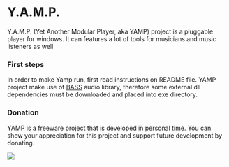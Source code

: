 <div data-type="ad" data-publisher="fstarred.github.io" data-format="728x90" data-zone="yamp" data-tags="music%2caudio%2pitch%2media%20player"></div> 

# Y.A.M.P.
Y.A.M.P. (Yet Another Modular Player, aka YAMP) project is a pluggable player for windows. It can features a lot of tools for musicians and music listeners as well

### First steps
In order to make Yamp run, first read instructions on README file. YAMP project make use of [BASS](http://www.un4seen.com/bass.html) audio library, therefore some external dll dependencies must be downloaded and placed into exe directory.

### Donation
YAMP is a freeware project that is developed in personal time. You can show your appreciation for this project and support future development by donating.

[![](https://camo.githubusercontent.com/f896f7d176663a1559376bb56aac4bdbbbe85ed1/68747470733a2f2f7777772e70617970616c6f626a656374732e636f6d2f656e5f55532f692f62746e2f62746e5f646f6e61746543435f4c472e676966)](https://www.paypal.me/FabrizioStellato/5)
